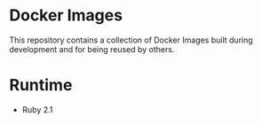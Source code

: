 Docker Images
=============

This repository contains a collection of Docker Images built during development
and for being reused by others.

Runtime
============

* Ruby 2.1
